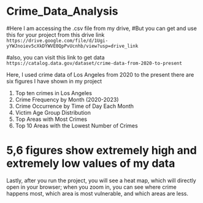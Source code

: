 # Crime_Data_Analysis
#Here I am accessing the .csv file from my drive,
#But you can get and use this for your project from this drive link `https://drive.google.com/file/d/1Ugi-yYWJnoiev5cXkDYWVE0QpPvUcnhb/view?usp=drive_link`

#also, you can visit this link to get data `https://catalog.data.gov/dataset/crime-data-from-2020-to-present`

Here, I used crime data of Los Angeles from 2020 to the present
there are six figures I have  shown in my project
1. Top ten crimes in Los Angeles 
2. Crime Frequency by Month (2020-2023)
3. Crime Occurrence by Time of Day Each Month
4. Victim Age Group Distribution
5. Top Areas with Most Crimes
6. Top 10 Areas with the Lowest Number of Crimes
# 5,6 figures show extremely high and extremely low values of my data
Lastly, after you run the project, you will see a heat map, which will directly open in your browser; when you zoom in, you can see where crime happens most, which area is most vulnerable, and which areas are less.

